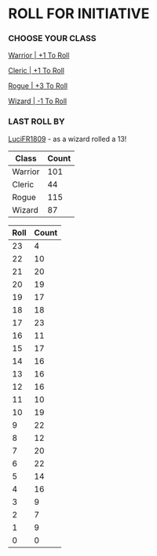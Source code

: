 # ROLL FOR INITIATIVE
### CHOOSE YOUR CLASS

[Warrior | +1 To Roll](https://github.com/benjaminsampica/benjaminsampica/issues/new?title=roll%7Cwarrior&body=Just+click+%27Submit+new+issue%27.)

[Cleric | +1 To Roll](https://github.com/benjaminsampica/benjaminsampica/issues/new?title=roll%7Ccleric&body=Just+click+%27Submit+new+issue%27.)

[Rogue | +3 To Roll](https://github.com/benjaminsampica/benjaminsampica/issues/new?title=roll%7Crogue&body=Just+click+%27Submit+new+issue%27.)

[Wizard | -1 To Roll](https://github.com/benjaminsampica/benjaminsampica/issues/new?title=roll%7Cwizard&body=Just+click+%27Submit+new+issue%27.)
### LAST ROLL BY
[LuciFR1809](https://www.github.com/LuciFR1809) - as a wizard rolled a 13!

|Class|Count|
|-|-|
|Warrior|101|
|Cleric|44|
|Rogue|115|
|Wizard|87|

|Roll|Count|
|-|-|
|23|4
|22|10
|21|20
|20|19
|19|17
|18|18
|17|23
|16|11
|15|17
|14|16
|13|16
|12|16
|11|10
|10|19
|9|22
|8|12
|7|20
|6|22
|5|14
|4|16
|3|9
|2|7
|1|9
|0|0
